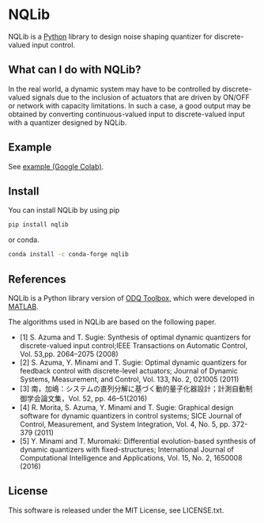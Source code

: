 # NQLib

NQLib is a <a href="https://www.python.org/" target="_blank">Python</a> library to design noise shaping quantizer for discrete-valued input control.

## What can I do with NQLib?

In the real world, a dynamic system may have to be controlled by discrete-valued signals due to the inclusion of actuators that are driven by ON/OFF or network with capacity limitations. In such a case, a good output may be obtained by converting continuous-valued input to discrete-valued input with a quantizer designed by NQLib.

## Example

See <a href="https://colab.research.google.com/drive/1Ui-XqaTZCjwqRXC3ZeMeMCbPqGxK9YXO" target="_blank">example (Google Colab)</a>.

## Install

You can install NQLib by using pip

```sh
pip install nqlib
```

or conda.

```sh
conda install -c conda-forge nqlib
```

## References

NQLib is a Python library version of <a href="https://github.com/rmorita-jp/odqtoolbox" target="_blank">ODQ Toolbox</a>,
which were developed in <a href="https://www.mathworks.com/products/matlab.html" target="_blank">MATLAB</a>.

The algorithms used in NQLib are based on the following paper.

- [1] S. Azuma and T. Sugie: Synthesis of optimal dynamic quantizers for discrete-valued input control;IEEE Transactions on Automatic Control, Vol. 53,pp. 2064–2075 (2008)
- [2] S. Azuma, Y. Minami and T. Sugie: Optimal dynamic quantizers for feedback control with discrete-level actuators; Journal of Dynamic Systems, Measurement, and Control, Vol. 133, No. 2, 021005 (2011)
- [3] 南，加嶋：システムの直列分解に基づく動的量子化器設計；計測自動制御学会論文集，Vol. 52, pp. 46–51(2016)
- [4] R. Morita, S. Azuma, Y. Minami and T. Sugie: Graphical design software for dynamic quantizers in control systems; SICE Journal of Control, Measurement, and System Integration, Vol. 4, No. 5, pp. 372-379 (2011)
- [5] Y. Minami and T. Muromaki: Differential evolution-based synthesis of dynamic quantizers with fixed-structures; International Journal of Computational Intelligence and Applications, Vol. 15, No. 2, 1650008 (2016)

## License

This software is released under the MIT License, see LICENSE.txt.
